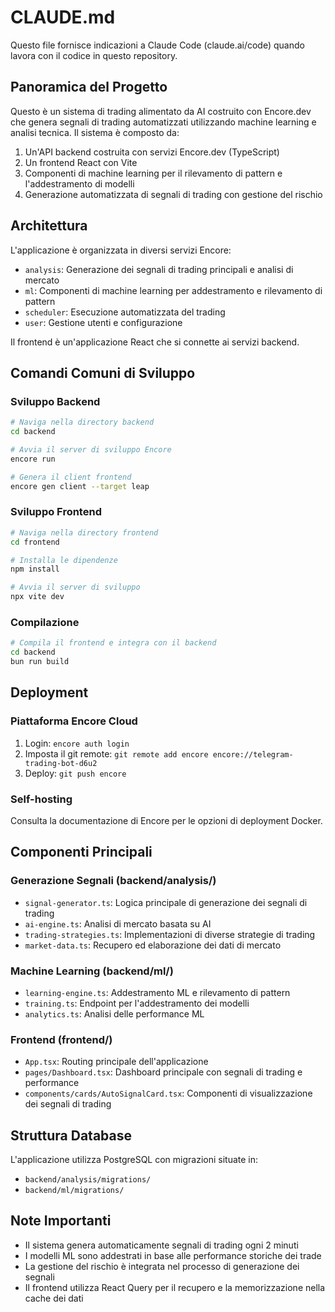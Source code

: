 # CLAUDE.md

Questo file fornisce indicazioni a Claude Code (claude.ai/code) quando lavora con il codice in questo repository.

## Panoramica del Progetto

Questo è un sistema di trading alimentato da AI costruito con Encore.dev che genera segnali di trading automatizzati utilizzando machine learning e analisi tecnica. Il sistema è composto da:

1. Un'API backend costruita con servizi Encore.dev (TypeScript)
2. Un frontend React con Vite
3. Componenti di machine learning per il rilevamento di pattern e l'addestramento di modelli
4. Generazione automatizzata di segnali di trading con gestione del rischio

## Architettura

L'applicazione è organizzata in diversi servizi Encore:
- `analysis`: Generazione dei segnali di trading principali e analisi di mercato
- `ml`: Componenti di machine learning per addestramento e rilevamento di pattern
- `scheduler`: Esecuzione automatizzata del trading
- `user`: Gestione utenti e configurazione

Il frontend è un'applicazione React che si connette ai servizi backend.

## Comandi Comuni di Sviluppo

### Sviluppo Backend
```bash
# Naviga nella directory backend
cd backend

# Avvia il server di sviluppo Encore
encore run

# Genera il client frontend
encore gen client --target leap
```

### Sviluppo Frontend
```bash
# Naviga nella directory frontend
cd frontend

# Installa le dipendenze
npm install

# Avvia il server di sviluppo
npx vite dev
```

### Compilazione
```bash
# Compila il frontend e integra con il backend
cd backend
bun run build
```

## Deployment

### Piattaforma Encore Cloud
1. Login: `encore auth login`
2. Imposta il git remote: `git remote add encore encore://telegram-trading-bot-d6u2`
3. Deploy: `git push encore`

### Self-hosting
Consulta la documentazione di Encore per le opzioni di deployment Docker.

## Componenti Principali

### Generazione Segnali (backend/analysis/)
- `signal-generator.ts`: Logica principale di generazione dei segnali di trading
- `ai-engine.ts`: Analisi di mercato basata su AI
- `trading-strategies.ts`: Implementazioni di diverse strategie di trading
- `market-data.ts`: Recupero ed elaborazione dei dati di mercato

### Machine Learning (backend/ml/)
- `learning-engine.ts`: Addestramento ML e rilevamento di pattern
- `training.ts`: Endpoint per l'addestramento dei modelli
- `analytics.ts`: Analisi delle performance ML

### Frontend (frontend/)
- `App.tsx`: Routing principale dell'applicazione
- `pages/Dashboard.tsx`: Dashboard principale con segnali di trading e performance
- `components/cards/AutoSignalCard.tsx`: Componenti di visualizzazione dei segnali di trading

## Struttura Database
L'applicazione utilizza PostgreSQL con migrazioni situate in:
- `backend/analysis/migrations/`
- `backend/ml/migrations/`

## Note Importanti
- Il sistema genera automaticamente segnali di trading ogni 2 minuti
- I modelli ML sono addestrati in base alle performance storiche dei trade
- La gestione del rischio è integrata nel processo di generazione dei segnali
- Il frontend utilizza React Query per il recupero e la memorizzazione nella cache dei dati